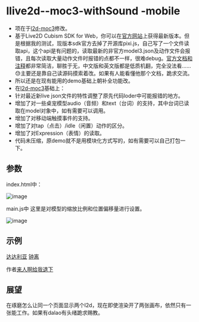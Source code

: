 # llive2d--moc3-withSound -mobile
- 项在于[l2d-moc3](https://github.com/LitStronger/live2d-moc3)修改。
- 基于Live2D Cubism SDK for Web，你可以在[官方网站](https://www.live2d.com/zh-CHS/download/cubism-sdk/)上获得最新版本。但是根据我的测试，现版本sdk官方去掉了开源库pixi.js，自己写了一个文件读取api，这个api是有问题的，读取最新的非官方model3.json及动作文件会报错，且每次读取大量动作文件时报错的点都不一样，很难debug。[官方文档和注释](https://docs.live2d.com/cubism-sdk-manual/warning-for-cubism4-web-r1-update/)都非常简洁，聊胜于无，中文版和英文版都是低质机翻，完全没法看……😓主要还是靠自己读源码摸索着改。如果有人能看懂他那个文档，跪求交流。
-  所以还是在现有能用的demo基础上朝补全功能改。
-  在[l2d-moc3](https://github.com/LitStronger/live2d-moc3)基础上：
-   针对最近新live json文件的特性调整了原先代码loder中可能报错的地方。
-   增加了对一些桌宠模型audio（音频）和text（台词）的支持，其中台词已读取在model对象中，如有需要可以调用。
-   增加了对移动端触摸事件的支持。
-   增加了对tap（点击）/idle（闲置）动作的区分。
-   增加了对Expression（表情）的读取。
- 代码未压缩，原demo就不是用模块化方式写的，如有需要可以自己打包一下。

## 参数

index.html中：

![image](https://user-images.githubusercontent.com/45536831/175789460-752fed84-832b-410c-a48a-05c84290bfb7.png)


main.js中
这里是对模型的缩放比例和位置偏移量进行设置。

![image](https://user-images.githubusercontent.com/45536831/175789500-2224e319-c21f-4350-923d-68b6a182287a.png)

## 示例
[达达利亚](https://gzszd.club//assets/l2d-4/Tartaglia.html)
[钟离](https://gzszd.club/assets/l2d-4/Zhongli.html)

作者[来人啊给我退下](https://space.bilibili.com/13975947)

## 展望
在琢磨怎么让同一个页面显示两个l2d，现在即使渲染开了两张画布，依然只有一张能工作。如果有dalao有头绪跪求赐教。

